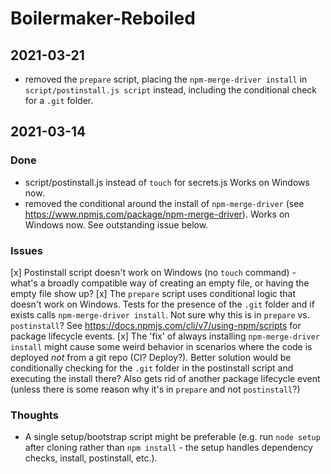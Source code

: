 # Boilermaker-Reboiled

## 2021-03-21

* removed the `prepare` script, placing the `npm-merge-driver install` in `script/postinstall.js script` instead, including the conditional check for a `.git` folder.

## 2021-03-14

### Done

* script/postinstall.js instead of `touch` for secrets.js Works on Windows now.
* removed the conditional around the install of `npm-merge-driver` (see https://www.npmjs.com/package/npm-merge-driver). Works on Windows now. See outstanding issue below.

### Issues

[x] Postinstall script doesn't work on Windows (no `touch` command) - what's a broadly compatible way of creating an empty file, or having the empty file show up?
[x] The `prepare` script uses conditional logic that doesn't work on Windows. Tests for the presence of the `.git` folder and if exists calls `npm-merge-driver install`. Not sure why this is in `prepare` vs. `postinstall`? See https://docs.npmjs.com/cli/v7/using-npm/scripts for package lifecycle events.
[x] The 'fix' of always installing `npm-merge-driver install` might cause some weird behavior in scenarios where the code is deployed _not_ from a git repo (CI? Deploy?). Better solution would be conditionally checking for the `.git` folder in the postinstall script and executing the install there? Also gets rid of another package lifecycle event (unless there is some reason why it's in `prepare` and not `postinstall`?)

### Thoughts

* A single setup/bootstrap script might be preferable (e.g. run `node setup` after cloning rather than `npm install` - the setup handles dependency checks, install, postinstall, etc.).
